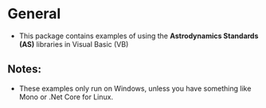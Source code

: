 # General
- This package contains examples of using the **Astrodynamics Standards (AS)** libraries in Visual Basic (VB)

## Notes:
- These examples only run on Windows, unless you have something like Mono or .Net Core for Linux.